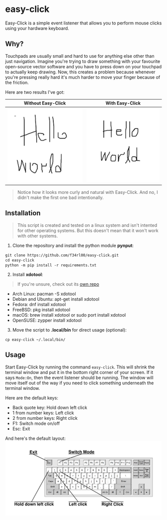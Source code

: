 # easy-click
Easy-Click is a simple event listener that allows you to perform mouse clicks using your hardware keyboard.

## Why?
Touchpads are usually small and hard to use for anything else other than just navigation. Imagine you're trying to draw something with your favourite open-source vector software and you have to press down on your touchpad to actually keep drawing. Now, this creates a problem because whenever you're pressing really hard it's much harder to move your finger because of the friction.

Here are two results I've got:

|                                                    Without Easy-Click                                                     |                                                   With Easy-Click                                                   |
| :-----------------------------------------------------------------------------------------------------------------------: | :-----------------------------------------------------------------------------------------------------------------: |
| <img alt="Without Easy-Click" src="https://raw.githubusercontent.com/f34rl00/easy-click/master/images/no-easy-click.png"> | <img alt="With Easy-Click" src="https://raw.githubusercontent.com/f34rl00/easy-click/master/images/easy-click.png"> |

> Notice how it looks more curly and natural with Easy-Click. And no, I didn't make the first one bad intentionally.

## Installation
> This script is created and tested on a linux system and isn't intented for other operating systems. But this doesn't mean that it won't work with other systems.
1. Clone the repository and install the python module **pynput**:
```
git clone https://github.com/f34rl00/easy-click.git
cd easy-click
python -m pip install -r requirements.txt
```

2. Install **xdotool**:
> If you're unsure, check out its [own repo](https://github.com/jordansissel/xdotool)
- Arch Linux: pacman -S xdotool
- Debian and Ubuntu: apt-get install xdotool
- Fedora: dnf install xdotool
- FreeBSD: pkg install xdotool
- macOS: brew install xdotool or sudo port install xdotool
- OpenSUSE: zypper install xdotool

3. Move the script to **.local/bin** for direct usage (optional):
```
cp easy-click ~/.local/bin/
```

## Usage
Start Easy-Click by running the command `easy-click`. This will shrink the terminal window and put it in the bottom right corner of your screen. If it says `Mode:On`, then the event listener should be running. The window will move itself out of the way if you need to click something underneath the terminal window.

Here are the default keys:
- Back quote key: Hold down left click
- 1 from number keys: Left click
- 2 from number keys: Right click
- F1: Switch mode on/off
- Esc: Exit

And here's the default layout:
<img src="https://raw.githubusercontent.com/f34rl00/easy-click/master/images/layout.png">
